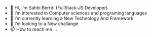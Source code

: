 - 👋 Hi, I’m Sahbi Berriri (FullStack-JS Developer)
- 👀 I’m interested in Computer sciences and programing languages
- 🌱 I’m currently learning a New Technology And Framework
- 💞️ I’m looking to a New challange
- 📫 How to reach me ...

<!---
bouminjil/bouminjil is a ✨ special ✨ repository because its `README.md` (this file) appears on your GitHub profile.
You can click the Preview link to take a look at your changes.
--->

